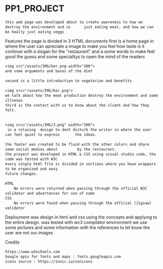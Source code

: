# PP1_PROJECT
	this web page was developed about to create awareness to how we destroy the environment and us 		just eating meat, and how we can be healty just eating veggs
Features
	the page is divided in 3 HTML documents 
	first is a home page in where the user can apreciate a image to make you feel how taste is it
	continue with a slogan for the "restaurant" and a some words to make feel good the guess
	and some specialitys to open the mind of the readers
	
	<img src"/assets/IMG/bar.png width="200">
	and some arguments and bases of the diet
	
	second is a little introduction to vegetarian and benefits
	
	<img src="/assets/IMG/bar.png">
	we talk about how the meat production destroy the environment and some illneses
	third is the contact with us to know about the client and how they felt.

	
	<img src="/assets/IMG/3.png" width="200">
	 in a relaxing 	design to dont disturb the writer in where the user can feel quiet to express 		the ideas.

	the footer was created to be fluid with the other colors and share some social medias about 		by the restaurant.
	the proyect was developed in HTML & CSS using visual studio code, the code was tested with W3C
	every single html file is divided in sections where you have wrappers to be organized and easy 
	future changes.
	
    HTML
        No errors were returned when passing through the official W3C validator and advertences for use of name
    CSS
        No errors were found when passing through the official (Jigsaw) validator
Deployment
	was design in html and css using the concepts and applying to the entire design.
	was tested with wc3 compilator
environment
   	we use some pictures and some information with the references to let know the user are not our 
   	images
   
Credits

	https://www.w3schools.com
	Google apis for fonts and maps : fonts.googleapis.com
	icons source : https://ionic.io/ionicons

	
